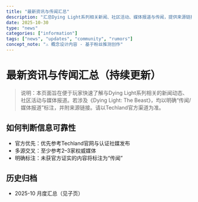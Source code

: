 ```yaml
---
title: "最新资讯与传闻汇总"
description: "汇总Dying Light系列相关新闻、社区活动、媒体报道与传闻，提供来源链接与客观说明。"
date: 2025-10-30
type: "news"
categories: ["information"]
tags: ["news", "updates", "community", "rumors"]
concept_note: "⚠️ 概念设计内容 - 基于粉丝推测创作"
---
```


# 最新资讯与传闻汇总（持续更新）

> 说明：本页面旨在便于玩家快速了解与Dying Light系列相关的新闻动态、社区活动与媒体报道。若涉及《Dying Light: The Beast》，均以明确“传闻/媒体报道”标注，并附来源链接。请以Techland官方渠道为准。

## 如何判断信息可靠性
- 官方优先：优先参考Techland官网与认证社媒发布
- 多源交叉：至少参考2–3家权威媒体
- 明确标注：未获官方证实的内容将标注为“传闻”

## 历史归档
- 2025-10 月度汇总（见子页）


